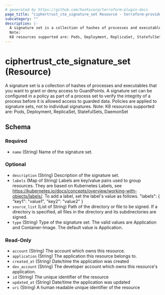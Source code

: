 ```yaml
---
# generated by https://github.com/hashicorp/terraform-plugin-docs
page_title: "ciphertrust_cte_signature_set Resource - terraform-provider-ciphertrust"
subcategory: ""
description: |-
  A signature set is a collection of hashes of processes and executables that you want to grant or deny access to GuardPoints. A signature set can be configured in a policy as part of a process set to verify the integrity of a process before it is allowed access to guarded data. Policies are applied to signature sets, not to individual signatures.
  Note:
  K8 resources supported are: Pods, Deployment, ReplicaSet, StatefulSets, DaemonSet
---
```


# ciphertrust_cte_signature_set (Resource)

A signature set is a collection of hashes of processes and executables that you want to grant or deny access to GuardPoints. A signature set can be configured in a policy as part of a process set to verify the integrity of a process before it is allowed access to guarded data. Policies are applied to signature sets, not to individual signatures. 
Note:
K8 resources supported are: Pods, Deployment, ReplicaSet, StatefulSets, DaemonSet



<!-- schema generated by tfplugindocs -->
## Schema

### Required

- `name` (String) Name of the signature set.

### Optional

- `description` (String) Description of the signature set.
- `labels` (Map of String) Labels are key/value pairs used to group resources. They are based on Kubernetes Labels, see https://kubernetes.io/docs/concepts/overview/working-with-objects/labels/. To add a label, set the label's value as follows.
"labels": {
	"key1": "value1",
	"key2": "value2"
}
- `source_list` (List of String) Path of the directory or file to be signed. If a directory is specified, all files in the directory and its subdirectories are signed.
- `type` (String) Type of the signature set. The valid values are Application and Container-Image. The default value is Application.

### Read-Only

- `account` (String) The account which owns this resource.
- `application` (String) The application this resource belongs to.
- `created_at` (String) Date/time the application was created
- `dev_account` (String) The developer account which owns this resource's application.
- `id` (String) The unique identifier of the resource
- `updated_at` (String) Date/time the application was updated
- `uri` (String) A human readable unique identifier of the resource
